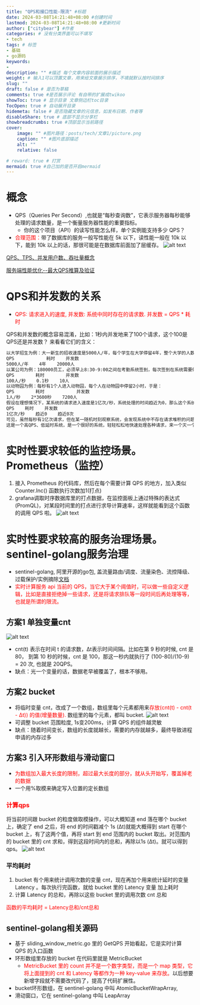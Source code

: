 ```yaml
---
title: "QPS和接口性能-限流" #标题
date: 2024-03-08T14:21:48+08:00 #创建时间
lastmod: 2024-03-08T14:21:48+08:00 #更新时间
author: ["citybear"] #作者
categories: # 没有分类界面可以不填写
- tech
tags: # 标签
- 基础
- go源码
keywords: 
- 
description: "" #描述 每个文章内容前面的展示描述
weight: # 输入1可以顶置文章，用来给文章展示排序，不填就默认按时间排序
slug: ""
draft: false # 是否为草稿
comments: true #是否展示评论 有自带的扩展成twikoo
showToc: true # 显示目录 文章侧边栏toc目录
TocOpen: true # 自动展开目录
hidemeta: false # 是否隐藏文章的元信息，如发布日期、作者等
disableShare: true # 底部不显示分享栏
showbreadcrumbs: true #顶部显示当前路径
cover:
    image: "" #图片路径：posts/tech/文章1/picture.png
    caption: "" #图片底部描述
    alt: ""
    relative: false

# reward: true # 打赏
mermaid: true #自己加的是否开启mermaid
---
```


# 概念

- QPS（Queries Per Second）,也就是“每秒查询数”，它表示服务器每秒能够处理的请求数量，是一个衡量服务器性能的重要指标。
  - 你的这个项目（API）的读写性能怎么样，单个实例能支持多少 QPS？
- <font color="red">合理范围：</font>带了数据库的服务一般写性能在 5k 以下，读性能一般在 10k 以下，能到 10k 以上的话，那很可能是在数据库前面加了层缓存。
![alt text](image1.png)

[QPS、TPS、并发用户数、吞吐量概念](https://blog.csdn.net/weixin_44275820/article/details/107155668)

[服务端性能优化--最大QPS推算及验证](https://www.cnblogs.com/huangyingsheng/p/13744422.html)

# QPS和并发数的关系
- <font color="red">QPS: 请求进入的速度, 并发数: 系统中同时存在的请求数. 并发数 = QPS * 耗时</font>

QPS和并发数的概念容易混淆，比如：1秒内并发地来了100个请求，这个100是QPS还是并发数？ 来看看它们的含义：
``` html
以大学招生为例：大一新生的招收速度是5000人/年，每个学生在大学停留4年，整个大学的人数是20000，于是(下面的QPS改为以年为单位)：
QPS            耗时    并发数
5000人/年    4年    20000人
以某公司为例：180000员工，必须早上8:30-9:00之间在考勤系统签到，每次签到在系统需要停留0.1秒，于是：
QPS        耗时        并发数
100人/秒    0.1秒    10人
以动物园为例：每秒有1个人进入动物园，每个人在动物园中停留2小时，于是：
QPS        耗时            并发数
1人/秒    2*3600秒    7200人
假设在理想情况下，某系统的请求进入速度是1亿次/秒，系统处理的时间趋近为0，那么这个系统的并发量是多少呢？很显然：
QPS    耗时    并发数
1亿次/秒    趋近0    趋近0次
可见，虽然每秒有1亿次请求，但在某一随机时刻观察系统，会发现系统中不存在请求堆积的问题，系统的并发数趋近0.（此时并发数很低，但这不表明系统实际能够承受的并发数很低，它实际上可能承受很高的并发数。）
这是一个高QPS、低延时系统，是一个很好的系统，轻轻松松地快速处理各种请求，来一个灭一个。
```

# 实时性要求较低的监控场景。Prometheus（监控）
1. 接入 Prometheus 的代码库，然后在每个需要计算 QPS 的地方，加入类似Counter.Inc() 函数执行次数加1(打点) 
2. grafana调取时序数据库里的打点数据，在监控面板上通过特殊的表达式(PromQL)，对某段时间里的打点进行求导计算速率，这样就能看到这个函数的调用 QPS 啦。
![alt text](image2.png)

# 实时性要求较高的服务治理场景。 sentinel-golang服务治理
- sentinel-golang, 阿里开源的go包, 盖流量路由/调度、流量染色、流控降级、过载保护/实例摘除[文档](https://sentinelguard.io/zh-cn/docs/golang/flow-control.html)
- <font color="red">实时计算服务 api 当前的 QPS，当它大于某个阈值时，可以做一些自定义逻辑，比如是直接拒绝掉一些请求，还是将请求排队等一段时间后再处理等等，也就是所谓的限流。</font>

## 方案1 单独变量cnt
![alt text](image3.png)
- cnt(t) 表示在时间 t 的请求数，Δt表示时间间隔。比如在第 9 秒的时候, cnt 是 80， 到第 10 秒的时候，cnt 是 100，那这一秒内就执行了 (100-80)/(10-9) = 20 次, 也就是 20QPS。
- 缺点：光一个变量的话，数据老早被覆盖了，根本不够用。
## 方案2 bucket
- 将临时变量 cnt，改成了一个数组，数组里每个元素都用来<font color="red">存放(cnt(t) - cnt(t - Δt)) 的值(增量数量).</font> 数组里的每个元素，都叫 bucket.
![alt text](image4.png)
- 可调整 bucket 范围粒度, 1s变200ms，计算 QPS 的组件越灵敏
- 缺点：随着时间变长，数组的长度就越长，需要的内存就越多，最终导致进程申请的内存过多

## 方案3 引入环形数组与滑动窗口
- <font color="red">为数组加入最大长度的限制，超过最大长度的部分，就从头开始写，覆盖掉老的数据</font>
- 一个用%取模来确定写入位置的定长数组
### <font color="red">计算qps</font>
将当前时间跟 bucket 的粒度做取模操作，可以大概知道 end 落在哪个 bucket 上，确定了 end 之后，将 end 的时间戳减个 1s (Δt)就能大概得到 start 在哪个 bucket 上，有了这两个值，再将 start 到 end 范围内的 bucket 取出。对范围内的 bucket 里的 cnt 求和，得到这段时间内的总和，再除以1s (Δt)。就可以得到 qps。
![alt text](image5.png)

### 平均耗时
1. bucket 有个用来统计调用次数的变量 cnt，现在再加个用来统计延时的变量 Latency 。每次执行完函数，就给 bucket 里的 Latency 变量 加上耗时
2. 计算 Latency 的总和，再除以这些 bucket 里的调用次数 cnt 总和

<font color="red">函数的平均耗时 = Latency总和/cnt总和</font>

## sentinel-golang相关源码
- 基于 sliding_window_metric.go 里的 GetQPS 开始看起，它是实时计算 QPS 的入口函数
- 环形数组里存放的 bucket 在代码里就是 MetricBucket
  - <font color="red">MetricBucket 里的 count 并不是一个数字类型，而是一个 map 类型，它将上面提到的 cnt 和 Latency 等都作为一种 key-value 来存放。</font>以后想要新增字段就不需要改代码了，提高了代码扩展性。
- bucket环形数组，在 sentinel-golang 中叫 AtomicBucketWrapArray,
- 滑动窗口，它在 sentinel-golang 中叫 LeapArray
